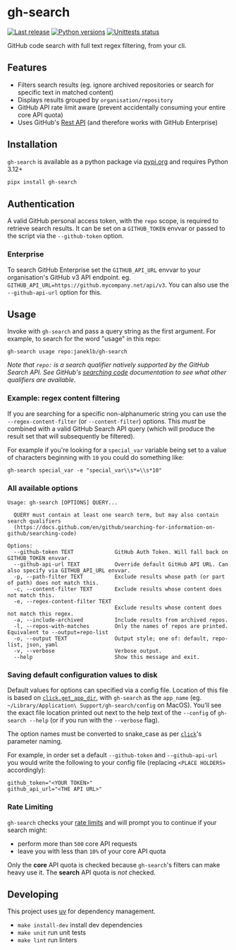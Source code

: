 <!-- markdownlint-disable MD004 -->

# gh-search

[![Last release](https://img.shields.io/pypi/v/gh-search.svg)](https://pypi.python.org/pypi/gh-search)
[![Python versions](https://img.shields.io/pypi/pyversions/gh-search.svg)](https://pypi.python.org/pypi/gh-search)
[![Unittests status](https://github.com/janeklb/gh-search/actions/workflows/lint-and-test.yml/badge.svg?branch=main)](https://github.com/janeklb/gh-search/actions/workflows/lint-and-test.yml?query=branch%3Amain)

GitHub code search with full text regex filtering, from your cli.

## Features

- Filters search results (eg. ignore archived repositories or search for specific text in matched content)
- Displays results grouped by `organisation/repository`
- GitHub API rate limit aware (prevent accidentally consuming your entire core API quota)
- Uses GitHub's [Rest API] (and therefore works with GitHub Enterprise)

[Rest API]: https://docs.github.com/en/rest/reference/search#search-code

## Installation

`gh-search` is available as a python package via [pypi.org](https://pypi.org/project/gh-search/) and requires Python 3.12+

```bash
pipx install gh-search
```

## Authentication

A valid GitHub personal access token, with the `repo` scope, is required to retrieve search results.
It can be set on a `GITHUB_TOKEN` envvar or passed to the script via the `--github-token` option.

### Enterprise

To search GitHub Enterprise set the `GITHUB_API_URL` envvar to your organisation's GitHub v3 API endpoint.
eg. `GITHUB_API_URL=https://github.mycompany.net/api/v3`. You can also use the `--github-api-url` option for this.

## Usage

Invoke with `gh-search` and pass a query string as the first argument. For example, to search for the word "usage" in this repo:

```shell
gh-search usage repo:janeklb/gh-search
```

_Note that `repo:` is a search qualifier natively supported by the GitHub Search API. See GitHub's [searching code] documentation to see what other qualifiers are available._

### Example: regex content filtering

If you are searching for a specific non-alphanumeric string you can use the `--regex-content-filter` (or `--content-filter`) options. This _must_
be combined with a valid GitHub Search API query (which will produce the result set that will subsequently be filtered).

For example if you're looking for a `special_var` variable being set to a value of characters beginning with `10` you could do something like:

```shell
gh-search special_var -e "special_var\\s*=\\s*10"
```

### All available options

```text
Usage: gh-search [OPTIONS] QUERY...

  QUERY must contain at least one search term, but may also contain search qualifiers
  (https://docs.github.com/en/github/searching-for-information-on-github/searching-code)

Options:
  --github-token TEXT             GitHub Auth Token. Will fall back on GITHUB_TOKEN envvar.
  --github-api-url TEXT           Override default GitHub API URL. Can also specify via GITHUB_API_URL envvar.
  -p, --path-filter TEXT          Exclude results whose path (or part of path) does not match this.
  -c, --content-filter TEXT       Exclude results whose content does not match this.
  -e, --regex-content-filter TEXT
                                  Exclude results whose content does not match this regex.
  -a, --include-archived          Include results from archived repos.
  -l, --repos-with-matches        Only the names of repos are printed. Equivalent to --output=repo-list
  -o, --output TEXT               Output style; one of: default, repo-list, json, yaml
  -v, --verbose                   Verbose output.
  --help                          Show this message and exit.
```

### Saving default configuration values to disk

Default values for options can specified via a config file. Location of this file is based on
[`click.get_app_dir`](https://click.palletsprojects.com/en/8.0.x/api/#click.get_app_dir), with
`gh-search` as the `app_name` (eg. `~/Library/Application\ Support/gh-search/config` on MacOS).
You'll see the exact file location printed out next to the help text of the `--config` of
`gh-search --help` (or if you run with the `--verbose` flag).

The option names must be converted to snake_case as per [`click`][click]'s parameter naming.

For example, in order set a default `--github-token` and `--github-api-url` you would write the
following to your config file (replacing `<PLACE HOLDERS>` accordingly):

```config
github_token="<YOUR TOKEN>"
github_api_url="<THE API URL>"
```

### Rate Limiting

`gh-search` checks your [rate limits] and will prompt you to continue if your search might:

- perform more than `500` core API requests
- leave you with less than `10%` of your core API quota

Only the **core** API quota is checked because `gh-search`'s filters can make heavy use it. The **search** API quota is _not_ checked.

## Developing

This project uses [uv](https://docs.astral.sh/uv/) for dependency management.

- `make install-dev` install dev dependencies
- `make unit` run unit tests
- `make lint` run linters

[searching code]: https://docs.github.com/en/github/searching-for-information-on-github/searching-code
[rate limits]: https://docs.github.com/en/rest/reference/rate-limit
[click]: https://click.palletsprojects.com/
